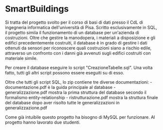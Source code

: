 # SmartBuildings

Si tratta del progetto svolto per il corso di basi di dati presso il CdL di ingegneria informatica dell'università di Pisa. Scritto esclusivamente in SQL, il progetto simila il funzionamento di un database per un'azienda di costruzioni.
Oltre che gestire la manodopera, i materiali a disposizione e gli edifici precedentemente costruiti, il database è in grado di gestire i dati ottenuti da sensori per riconoscere quali costruzioni siano a rischio edile, attraverso un confronto con i danni già avvenuti sugli edifici costruiti con materiale simile.

Per creare il database eseguire lo script "CreazioneTabelle.sql". Una volta fatto, tutti gli altri script possono essere eseguiti su di esso.

Oltre che tutti gli script SQL, lo zip contiene tre diverse documentazioni:
    - documentazione.pdf è la guida principale al database
    - generalizzazione.pdf mostra la prima struttura del database secondo il formalismo entity-relationship
    - ristrutturazione.pdf mostra la struttura finale del database dopo aver risolto tutte le generalizzazioni in generalizzazione.pdf

Come già intuibile questo progetto ha bisogno di MySQL per funzionare.
Al progetto hanno lavorato due studenti.
